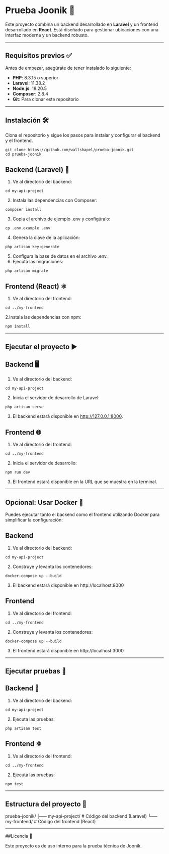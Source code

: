 # Prueba Joonik 🚀

Este proyecto combina un backend desarrollado en **Laravel** y un frontend desarrollado en **React**. Está diseñado para gestionar ubicaciones con una interfaz moderna y un backend robusto.

---

## Requisitos previos ✅

Antes de empezar, asegúrate de tener instalado lo siguiente:

- **PHP**: 8.3.15 o superior
- **Laravel**: 11.38.2
- **Node.js**: 18.20.5
- **Composer**: 2.8.4
- **Git**: Para clonar este repositorio

---

## Instalación 🛠️

Clona el repositorio y sigue los pasos para instalar y configurar el backend y el frontend.
~~~
git clone https://github.com/wallshapel/prueba-joonik.git
cd prueba-joonik
~~~

## Backend (Laravel) 🐘
1. Ve al directorio del backend:
~~~
cd my-api-project
~~~
2. Instala las dependencias con Composer:
~~~
composer install
~~~
3. Copia el archivo de ejemplo .env y configúralo:
~~~
cp .env.example .env
~~~
4. Genera la clave de la aplicación:
~~~
php artisan key:generate
~~~
5. Configura la base de datos en el archivo .env.
6. Ejecuta las migraciones:
~~~
php artisan migrate
~~~

## Frontend (React) ⚛️
1. Ve al directorio del frontend:
~~~
cd ../my-frontend
~~~
2.Instala las dependencias con npm:
~~~
npm install
~~~

---

## Ejecutar el proyecto ▶️

## Backend 🖥️
1. Ve al directorio del backend:
~~~
cd my-api-project
~~~
2. Inicia el servidor de desarrollo de Laravel:
~~~
php artisan serve
~~~
3. El backend estará disponible en http://127.0.0.1:8000.

## Frontend 🌐
1. Ve al directorio del frontend:
~~~
cd ../my-frontend
~~~
2. Inicia el servidor de desarrollo:
~~~
npm run dev
~~~
3. El frontend estará disponible en la URL que se muestra en la terminal.

---

## Opcional: Usar Docker 🐳
Puedes ejecutar tanto el backend como el frontend utilizando Docker para simplificar la configuración:

## Backend
1. Ve al directorio del backend:
~~~
cd my-api-project
~~~
2. Construye y levanta los contenedores:
~~~
docker-compose up --build
~~~
3. El backend estará disponible en http://localhost:8000

## Frontend
1. Ve al directorio del frontend:
~~~
cd ../my-frontend
~~~
2. Construye y levanta los contenedores:
~~~
docker-compose up --build
~~~
3. El frontend estará disponible en http://localhost:3000

---

## Ejecutar pruebas 🧪

## Backend 🐘
1. Ve al directorio del backend:
~~~
cd my-api-project
~~~
2. Ejecuta las pruebas:
~~~
php artisan test
~~~

## Frontend ⚛️
1. Ve al directorio del frontend:
~~~
cd ../my-frontend
~~~
2. Ejecuta las pruebas:
~~~
npm test
~~~

---

## Estructura del proyecto 📂

prueba-joonik/
├── my-api-project/   # Código del backend (Laravel)
└── my-frontend/      # Código del frontend (React)

---

##Licencia 📜

Este proyecto es de uso interno para la prueba técnica de Joonik.